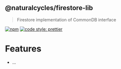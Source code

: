## @naturalcycles/firestore-lib

> Firestore implementation of CommonDB interface

[![npm](https://img.shields.io/npm/v/@naturalcycles/firestore-lib/latest.svg)](https://www.npmjs.com/package/@naturalcycles/firestore-lib)
[![code style: prettier](https://img.shields.io/badge/code_style-prettier-ff69b4.svg?style=flat-square)](https://github.com/prettier/prettier)

# Features

- ...
